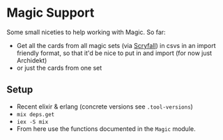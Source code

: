# Magic Support

Some small niceties to help working with Magic. So far:

* Get all the cards from all magic sets (via [Scryfall](https://scryfall.com/)) in csvs in an import friendly format, so that it'd be nice to put in and import (for now just Archidekt)
* or just the cards from one set

## Setup

* Recent elixir & erlang (concrete versions see `.tool-versions`)
* `mix deps.get`
* `iex -S mix`
* From here use the functions documented in the `Magic` module.
